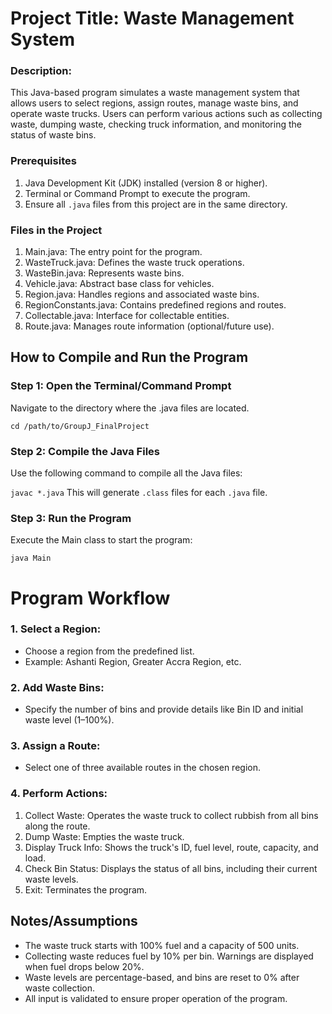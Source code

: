 # Project Title: Waste Management System
### Description:
This Java-based program simulates a waste management system that allows users to select regions, assign routes, manage waste bins, and operate waste trucks. Users can perform various actions such as collecting waste, dumping waste, checking truck information, and monitoring the status of waste bins.

### Prerequisites
1. Java Development Kit (JDK) installed (version 8 or higher).
2. Terminal or Command Prompt to execute the program.
3. Ensure all `.java` files from this project are in the same directory.

### Files in the Project
1. Main.java: The entry point for the program.
2. WasteTruck.java: Defines the waste truck operations.
3. WasteBin.java: Represents waste bins.
4. Vehicle.java: Abstract base class for vehicles.
5. Region.java: Handles regions and associated waste bins.
6. RegionConstants.java: Contains predefined regions and routes.
7. Collectable.java: Interface for collectable entities.
8. Route.java: Manages route information (optional/future use).

## How to Compile and Run the Program
### Step 1: Open the Terminal/Command Prompt
Navigate to the directory where the .java files are located.

`cd /path/to/GroupJ_FinalProject`

### Step 2: Compile the Java Files
Use the following command to compile all the Java files:

`javac *.java`
This will generate `.class` files for each `.java` file.

### Step 3: Run the Program
Execute the Main class to start the program:

`java Main`


# Program Workflow
### 1. Select a Region:
- Choose a region from the predefined list.
- Example: Ashanti Region, Greater Accra Region, etc.

### 2. Add Waste Bins:
- Specify the number of bins and provide details like Bin ID and initial waste level (1–100%).

### 3. Assign a Route:
- Select one of three available routes in the chosen region.

### 4. Perform Actions:
1. Collect Waste: Operates the waste truck to collect rubbish from all bins along the route.
2. Dump Waste: Empties the waste truck.
3. Display Truck Info: Shows the truck's ID, fuel level, route, capacity, and load.
4. Check Bin Status: Displays the status of all bins, including their current waste levels.
5. Exit: Terminates the program.

## Notes/Assumptions
* The waste truck starts with 100% fuel and a capacity of 500 units.
* Collecting waste reduces fuel by 10% per bin. Warnings are displayed when fuel drops below 20%.
* Waste levels are percentage-based, and bins are reset to 0% after waste collection.
* All input is validated to ensure proper operation of the program.

